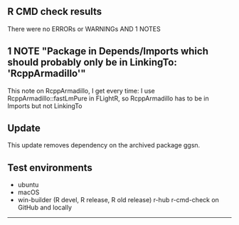 ## R CMD check results
There were no ERRORs or WARNINGs AND 1 NOTES

## 1 NOTE "Package in Depends/Imports which should probably only be in LinkingTo: 'RcppArmadillo'"
This note on RcppArmadillo, I get every time: I use RcppArmadillo::fastLmPure in FLightR, so RcppArmadillo has to be in Imports but not LinkingTo

## Update
This update removes dependency on the archived package ggsn.

## Test environments

* ubuntu 
* macOS
* win-builder (R devel, R release, R old release) r-hub r-cmd-check on GitHub and locally
---